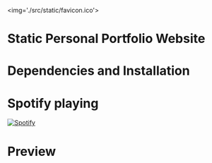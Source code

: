 <img='./src/static/favicon.ico'>
# Static Personal Portfolio Website

# Dependencies and Installation

# Spotify playing
[![Spotify](https://<vercel-domain>.vercel.app/api/spotify)](https://open.spotify.com/user/<31ojfzizn53aoqphz7ccktdraxwy>)


# Preview

